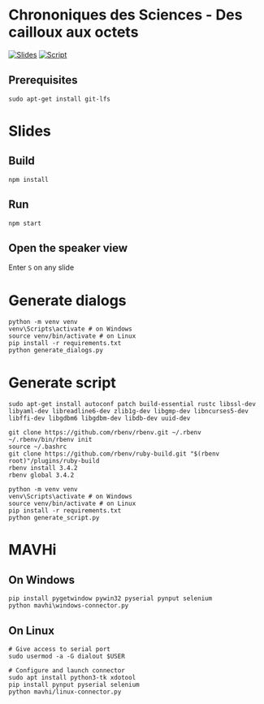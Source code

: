 # Chrononiques des Sciences - Des cailloux aux octets

[![Slides](https://img.shields.io/badge/Slides-Web-white)](https://thomah.github.io/chroniques-des-sciences/)
[![Script](https://img.shields.io/badge/Script-PDF-white)](https://thomah.github.io/chroniques-des-sciences/script.pdf)

## Prerequisites

```
sudo apt-get install git-lfs
```

# Slides

## Build

```
npm install
```

## Run

```
npm start
```

## Open the speaker view

Enter  `S` on any slide

# Generate dialogs

```
python -m venv venv
venv\Scripts\activate # on Windows
source venv/bin/activate # on Linux
pip install -r requirements.txt
python generate_dialogs.py
```

# Generate script

```
sudo apt-get install autoconf patch build-essential rustc libssl-dev libyaml-dev libreadline6-dev zlib1g-dev libgmp-dev libncurses5-dev libffi-dev libgdbm6 libgdbm-dev libdb-dev uuid-dev

git clone https://github.com/rbenv/rbenv.git ~/.rbenv
~/.rbenv/bin/rbenv init
source ~/.bashrc
git clone https://github.com/rbenv/ruby-build.git "$(rbenv root)"/plugins/ruby-build
rbenv install 3.4.2
rbenv global 3.4.2

python -m venv venv
venv\Scripts\activate # on Windows
source venv/bin/activate # on Linux
pip install -r requirements.txt
python generate_script.py
```

# MAVHi

## On Windows

```
pip install pygetwindow pywin32 pyserial pynput selenium
python mavhi\windows-connector.py
```

## On Linux

```
# Give access to serial port
sudo usermod -a -G dialout $USER

# Configure and launch connector
sudo apt install python3-tk xdotool
pip install pynput pyserial selenium
python mavhi/linux-connector.py
```
